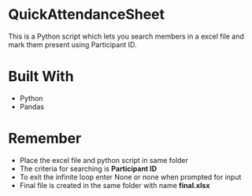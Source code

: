 # QuickAttendanceSheet
This is a Python script which lets you search members in a excel file and mark them present using Participant ID.

# Built With
- Python
- Pandas

# Remember
- Place the excel file and python script in same folder
- The criteria for searching is **Participant ID**
- To exit the infinite loop enter None or none when prompted for input
- Final file is created in the same folder with name **final.xlsx**

